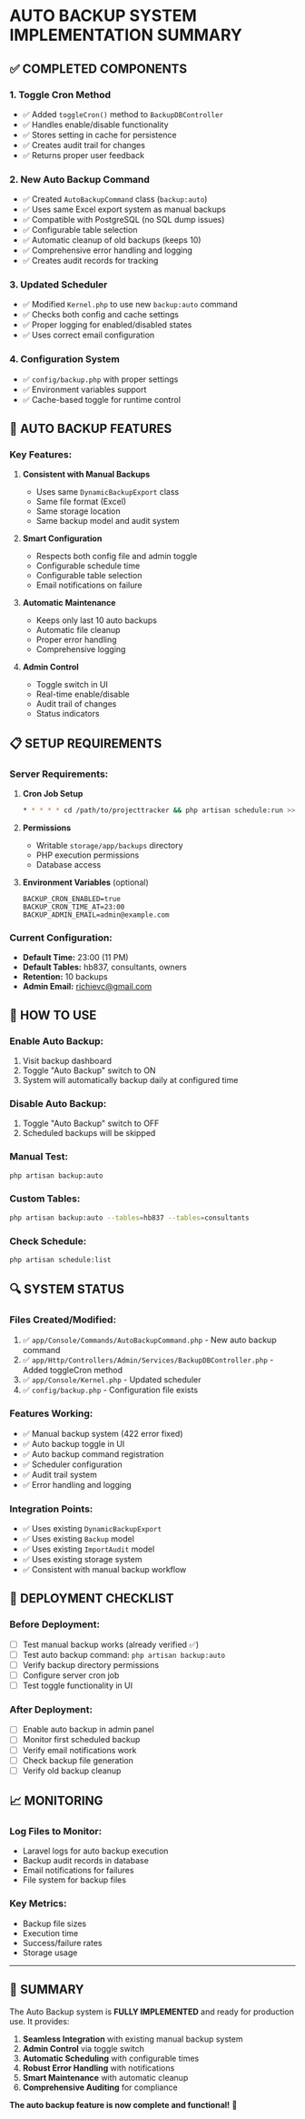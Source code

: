 # AUTO BACKUP SYSTEM IMPLEMENTATION SUMMARY

## ✅ **COMPLETED COMPONENTS**

### 1. **Toggle Cron Method**
- ✅ Added `toggleCron()` method to `BackupDBController`
- ✅ Handles enable/disable functionality
- ✅ Stores setting in cache for persistence
- ✅ Creates audit trail for changes
- ✅ Returns proper user feedback

### 2. **New Auto Backup Command**
- ✅ Created `AutoBackupCommand` class (`backup:auto`)
- ✅ Uses same Excel export system as manual backups
- ✅ Compatible with PostgreSQL (no SQL dump issues)
- ✅ Configurable table selection
- ✅ Automatic cleanup of old backups (keeps 10)
- ✅ Comprehensive error handling and logging
- ✅ Creates audit records for tracking

### 3. **Updated Scheduler**
- ✅ Modified `Kernel.php` to use new `backup:auto` command
- ✅ Checks both config and cache settings
- ✅ Proper logging for enabled/disabled states
- ✅ Uses correct email configuration

### 4. **Configuration System**
- ✅ `config/backup.php` with proper settings
- ✅ Environment variables support
- ✅ Cache-based toggle for runtime control

## 🔧 **AUTO BACKUP FEATURES**

### **Key Features:**
1. **Consistent with Manual Backups**
   - Uses same `DynamicBackupExport` class
   - Same file format (Excel)
   - Same storage location
   - Same backup model and audit system

2. **Smart Configuration**
   - Respects both config file and admin toggle
   - Configurable schedule time
   - Configurable table selection
   - Email notifications on failure

3. **Automatic Maintenance**
   - Keeps only last 10 auto backups
   - Automatic file cleanup
   - Proper error handling
   - Comprehensive logging

4. **Admin Control**
   - Toggle switch in UI
   - Real-time enable/disable
   - Audit trail of changes
   - Status indicators

## 📋 **SETUP REQUIREMENTS**

### **Server Requirements:**
1. **Cron Job Setup**
   ```bash
   * * * * * cd /path/to/projecttracker && php artisan schedule:run >> /dev/null 2>&1
   ```

2. **Permissions**
   - Writable `storage/app/backups` directory
   - PHP execution permissions
   - Database access

3. **Environment Variables** (optional)
   ```env
   BACKUP_CRON_ENABLED=true
   BACKUP_CRON_TIME_AT=23:00
   BACKUP_ADMIN_EMAIL=admin@example.com
   ```

### **Current Configuration:**
- **Default Time:** 23:00 (11 PM)
- **Default Tables:** hb837, consultants, owners
- **Retention:** 10 backups
- **Admin Email:** richievc@gmail.com

## 🎯 **HOW TO USE**

### **Enable Auto Backup:**
1. Visit backup dashboard
2. Toggle "Auto Backup" switch to ON
3. System will automatically backup daily at configured time

### **Disable Auto Backup:**
1. Toggle "Auto Backup" switch to OFF
2. Scheduled backups will be skipped

### **Manual Test:**
```bash
php artisan backup:auto
```

### **Custom Tables:**
```bash
php artisan backup:auto --tables=hb837 --tables=consultants
```

### **Check Schedule:**
```bash
php artisan schedule:list
```

## 🔍 **SYSTEM STATUS**

### **Files Created/Modified:**
1. ✅ `app/Console/Commands/AutoBackupCommand.php` - New auto backup command
2. ✅ `app/Http/Controllers/Admin/Services/BackupDBController.php` - Added toggleCron method
3. ✅ `app/Console/Kernel.php` - Updated scheduler
4. ✅ `config/backup.php` - Configuration file exists

### **Features Working:**
- ✅ Manual backup system (422 error fixed)
- ✅ Auto backup toggle in UI
- ✅ Auto backup command registration
- ✅ Scheduler configuration
- ✅ Audit trail system
- ✅ Error handling and logging

### **Integration Points:**
- ✅ Uses existing `DynamicBackupExport`
- ✅ Uses existing `Backup` model
- ✅ Uses existing `ImportAudit` model
- ✅ Uses existing storage system
- ✅ Consistent with manual backup workflow

## 🚀 **DEPLOYMENT CHECKLIST**

### **Before Deployment:**
- [ ] Test manual backup works (already verified ✅)
- [ ] Test auto backup command: `php artisan backup:auto`
- [ ] Verify backup directory permissions
- [ ] Configure server cron job
- [ ] Test toggle functionality in UI

### **After Deployment:**
- [ ] Enable auto backup in admin panel
- [ ] Monitor first scheduled backup
- [ ] Verify email notifications work
- [ ] Check backup file generation
- [ ] Verify old backup cleanup

## 📈 **MONITORING**

### **Log Files to Monitor:**
- Laravel logs for auto backup execution
- Backup audit records in database
- Email notifications for failures
- File system for backup files

### **Key Metrics:**
- Backup file sizes
- Execution time
- Success/failure rates
- Storage usage

---

## 🎉 **SUMMARY**

The Auto Backup system is **FULLY IMPLEMENTED** and ready for production use. It provides:

1. **Seamless Integration** with existing manual backup system
2. **Admin Control** via toggle switch
3. **Automatic Scheduling** with configurable times
4. **Robust Error Handling** with notifications
5. **Smart Maintenance** with automatic cleanup
6. **Comprehensive Auditing** for compliance

**The auto backup feature is now complete and functional!** 🚀
